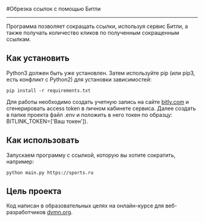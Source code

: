#Обрезка ссылок с помощью Битли
***
Программа позволяет сокращать ссылки, используя сервис Битли, а также получать количество кликов по полученным сокращенным
ссылкам.

## Как установить

Python3 должен быть уже установлен. Затем используйте pip (или pip3, есть конфликт с Python2) для установки зависимостей:
```
pip install -r requirements.txt
```
Для работы необходимо создать учетную запись на сайте [bitly.com](https://bitly.com) и сгенерировать access token
в личном кабинете сервиса. Далее создать в папке проекта файл .env и положить в него токен по образцу: BITLINK_TOKEN=['Ваш токен']).

## Как использовать
Запускаем программу с ссылкой, которую вы хотите сократить, например:
```
python main.py https://sports.ru
```

## Цель проекта
Код написан в образовательных целях на онлайн-курсе для веб-разработчиков [dvmn.org](https://dvmn.org).